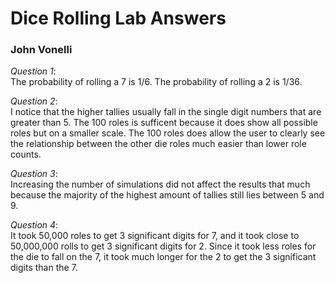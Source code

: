 # Dice Rolling Lab Answers
### John Vonelli

*Question 1*:  
The probability of rolling a 7 is 1/6.  The probability of rolling a 2 is 1/36.

*Question 2*:  
I notice that the higher tallies usually fall in the single digit numbers that are greater than 5.  The 100 roles is  sufficent because it does show all possible roles but on a smaller scale.  The 100 roles does allow the user to clearly see the relationship between the other die roles much easier than lower role counts.

*Question 3*:  
Increasing the number of simulations did not affect the results that much because the majority of the highest amount of tallies still lies  between 5 and 9.

*Question 4*:  
It took 50,000 roles to get 3 significant digits for 7, and it took close to 50,000,000 rolls to get 3 significant digits for 2.  Since it took less roles for the die to fall on the 7, it took much longer for the 2 to get the 3 significant digits than the 7.